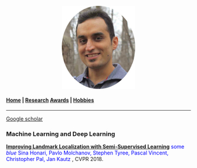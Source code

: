 
<p align="center">
  <img src="Images/profile.jpg" width="200"/>
</p>

#### [Home](index.md) | [Research](research.md) [Awards](awards.md) | [Hobbies](hobbies.md)

-----------------------------

[Google scholar](https://scholar.google.com/citations?user=8uou2n4AAAAJ&hl=en)

### Machine Learning and Deep Learning
**[Improving Landmark Localization with Semi-Supervised Learning](https://arxiv.org/abs/1709.01591)**
<span style="color:blue">some *blue* Sina Honari, Pavlo Molchanov, Stephen Tyree, Pascal Vincent, Christopher Pal, Jan Kautz </span>
, CVPR 2018.


